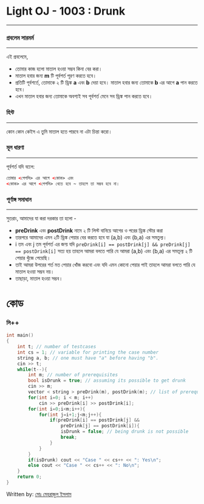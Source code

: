 # Light OJ - 1003 : Drunk
---

### প্রবলেম সারমর্ম  
---
এই প্রবলেমে,
- তোমার কাজ হলো মাতাল হওয়া সম্ভব কিনা বের করা।
- মাতাল হবার জন্য **m** টি পূর্বশর্ত পূরণ করতে হবে।
- প্রতিটি পূর্বশর্তে, তোমাকে ২ টি ড্রিঙ্ক **a** এবং **b** দেয়া হবে।  মাতাল হবার জন্য তোমাকে **b** এর আগে **a** পান করতে হবে।
- এখন মাতাল হবার জন্য তোমাকে অবশ্যই সব পূর্বশর্ত মেনে সব ড্রিঙ্ক পান করতে হবে। 

### হিন্ট
---
কোন কোন কেইস এ তুমি মাতাল হতে পারবে না এটা চিন্তা করো।

### মূল ধারণা
---
পূর্বশর্ত যদি বলেে:
```html
তোমার <পেপসি> এর আগে <কোক> এবং 
<কোক> এর আগে <পেপসি> খেতে হবে ~ তাহলে তা সম্ভব হবে না।
```

### পূর্ণাঙ্গ সমাধান
---
সুতরাং, আমাদের যা করা দরকার তা হলো -
- **preDrink** এবং **postDrink** নামে ২ টি লিস্ট বানিয়ে আগের ও পরের ড্রিঙ্ক স্টোর করা
- তারপরে আমাদের এমন ২টি ড্রিঙ্ক পেয়ার বের করতে হবে যা (a,b) এবং (b,a) এর সমতুল্য।
- i তম এবং j তম পূর্বশর্ত এর জন্য় যদি ```preDrink[i] == postDrink[j] && preDrink[j] == postDrink[i]``` সত্য হয় তাহলে আমরা বলতে পারি যে আমরা (a,b) এবং (b,a) এর সমতূল্য ২ টি পেয়ার খুঁজে পেয়েছি। 
- তাই আমরা উপরের শর্ত মত পেয়ার খোঁজ করবো এবং যদি এমন কোনো পেয়ার পাই তাহলে আমরা বলতে পারি যে মাতাল হওয়া সম্ভব নয়।
- তাছাড়া, মাতাল হওয়া সম্ভব।

# কোড

### সি++
```cpp
int main()
{
    int t; // number of testcases
	int cs = 1; // variable for printing the case number
	string a, b; // one must have "a" before having "b".
	cin >> t;
	while(t--){
		int m; // number of prerequisites 
		bool isDrunk = true; // assuming its possible to get drunk
		cin >> m;
		vector < string > preDrink(m), postDrink(m); // list of prerequisites 
		for(int i=0; i < m; i++)
			cin >> preDrink[i] >> postDrink[i];
		for(int i=0;i<m;i++){
			for(int j=i+1;j<m;j++){
				if(preDrink[i] == postDrink[j] && 
					preDrink[j] == postDrink[i]){
					isDrunk = false; // being drunk is not possible
					break;
				}
			}
		}
		if(isDrunk) cout << "Case " << cs++ << ": Yes\n";
		else cout << "Case " << cs++ << ": No\n";
	}
    return 0;
}
```

Written by:
[মোঃ মেহরাজুল ইসলাম](https://github.com/codermehraj)
